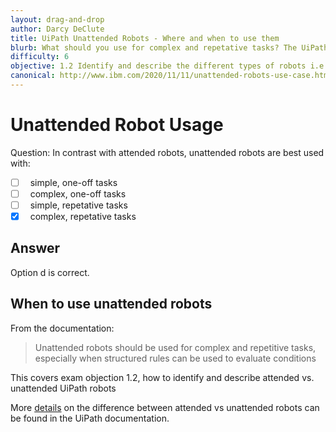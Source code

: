 ```yaml
---
layout: drag-and-drop
author: Darcy DeClute
title: UiPath Unattended Robots - Where and when to use them
blurb: What should you use for complex and repetative tasks? The UiPath Associate Exam tests you on this RPA concept.
difficulty: 6
objective: 1.2 Identify and describe the different types of robots i.e attended versus unattended robots
canonical: http://www.ibm.com/2020/11/11/unattended-robots-use-case.html
---
```



<h1>Unattended Robot Usage</h1>

Question: In contrast with attended robots, unattended robots are best used with:

- [ ] &nbsp;  simple, one-off tasks
- [ ] &nbsp;  complex, one-off tasks
- [ ] &nbsp;  simple, repetative tasks
- [x] &nbsp;  complex, repetative tasks

## Answer 

Option d is correct.

<h2>When to use unattended robots</h2>

From the documentation:

> Unattended robots should be used for complex and repetitive tasks, especially when structured rules can be used to evaluate conditions

This covers exam objection 1.2,  how to identify and describe attended vs. unattended UiPath robots

More [details](https://docs.uipath.com/orchestrator/docs/attended-vs-unattended-automation) on the difference between attended vs unattended robots can be found in the UiPath documentation.


